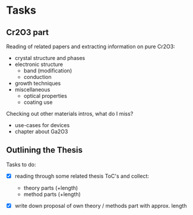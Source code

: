 # Tasks
## Cr2O3 part
Reading of related papers and extracting information on pure Cr2O3:
- crystal structure and phases
- electronic structure
	- band (modification)
	- conduction
- growth techniques
- miscellaneous
	- optical properties
	- coating use

Checking out other materials intros, what do I miss?
- use-cases for devices
- chapter about Ga2O3


## Outlining the Thesis

Tasks to do:
- [x] reading through some related thesis ToC's and collect:
	- theory parts (+length)
 	- method parts (+length)
- [x] write down proposal of own theory / methods part with approx. length


